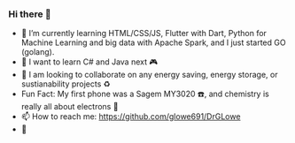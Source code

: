 ### Hi there 👋

- 🌱 I’m currently learning HTML/CSS/JS, Flutter with Dart, Python for Machine Learning and big data with Apache Spark, and I just started GO (golang).
- 🔮 I want to learn C# and Java next 🎮
- 🔋 I am looking to collaborate on any energy saving, energy storage, or sustianability projects ♻️
- Fun Fact: My first phone was a Sagem MY3020 ☎️, and chemistry is really all about electrons 🧪
- 📫 How to reach me: https://github.com/glowe691/DrGLowe
- 🖖
<!--
**glowe691/glowe691** is a ✨ _special_ ✨ repository because its `README.md` (this file) appears on your GitHub profile.

Here are some ideas to get you started:

- 🔭 I’m currently working on ...
- 👯 I’m looking to collaborate on ...
- 🤔 I’m looking for help with ...
- 💬 Ask me about ...
- 📫 How to reach me: ...
- 😄 Pronouns: ...
- ⚡ Fun fact: ...
-->
